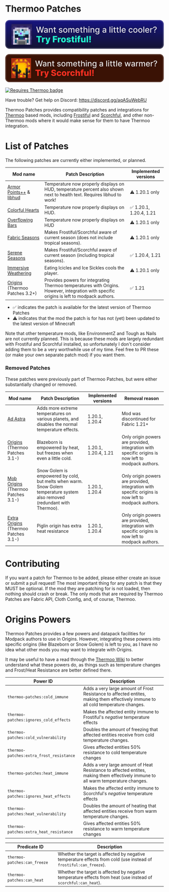 # Thermoo Patches

[![](https://raw.githubusercontent.com/TheDeathlyCow/scorchful/main/docs/try_frostiful.svg)](https://modrinth.com/mod/frostiful)

[![](https://raw.githubusercontent.com/TheDeathlyCow/scorchful/main/docs/try_scorchful.svg)](https://modrinth.com/mod/scorchful)

<a href="https://modrinth.com/mod/thermoo">
<img src="https://i.imgur.com/MjlOmH0.png" alt="Requires Thermoo badge" width="300"/>
</a>

Have trouble? Get help on Discord: https://discord.gg/aqASuWebRU

Thermoo Patches provides compatibility patches and integrations for [Thermoo](https://github.com/TheDeathlyCow/thermoo/)
based mods, including [Frostiful](https://github.com/TheDeathlyCow/frostiful/)
and [Scorchful](https://github.com/TheDeathlyCow/scorchful/), and other non-Thermoo mods where it would make sense for
them to have Thermoo integration.

# List of Patches

The following patches are currently either implemented, or planned.

| Mod name                                                                                           | Patch Description                                                                                                                         | Implemented versions   |
|----------------------------------------------------------------------------------------------------|-------------------------------------------------------------------------------------------------------------------------------------------|------------------------|
| [Armor Points++](https://modrinth.com/mod/armorpoints) & [libhud](https://modrinth.com/mod/libhud) | Temperature now properly displays on HUD, temperature percent also shown next to health text. Requires libhud to work!                    | ⚠️ 1.20.1 only         |
| [Colorful Hearts](https://modrinth.com/mod/colorful-hearts)                                        | Temperature now properly displays on HUD.                                                                                                 | ✅ 1.20.1, 1.20.4, 1.21 |
| [Overflowing Bars](https://modrinth.com/mod/overflowing-bars)                                      | Temperature now properly displays on HUD                                                                                                  | ⚠️ 1.20.1 only         |
| [Fabric Seasons](https://modrinth.com/mod/fabric-seasons)                                          | Makes Frostiful/Scorchful aware of current season (does not include tropical seasons).                                                    | ⚠️ 1.20.1 only         |
| [Serene Seasons](https://modrinth.com/mod/serene-seasons)                                          | Makes Frostiful/Scorchful aware of current season (including tropical seasons).                                                           | ✅ 1.20.4, 1.21         |
| [Immersive Weathering](https://modrinth.com/mod/immersive-weathering)                              | Eating Icicles and Ice Sickles cools the player.                                                                                          | ⚠️ 1.20.1 only         |
| [Origins](https://modrinth.com/mod/origins) (Thermoo Patches 3.2+)                                 | Provides powers for integrating Thermoo temperatures with Origins. However, integration with specific origins is left to modpack authors. | ✅ 1.21                 |

- ✅ indicates the patch is available for the latest version of Thermoo Patches
- ⚠️ indicates that the mod the patch is for has not (yet) been updated to the latest version of Minecraft

Note that other temperature mods, like EnvironmentZ and Tough as Nails are not currently planned. This is because these
mods are largely redundant with Frostiful and Scorchful installed, so unfortunately I don't consider adding them to be a
very worthwhile use of my time. Feel free to PR these (or make your own separate patch mod) if you want them.

### Removed Patches

These patches were previously part of Thermoo Patches, but were either substantially changed or removed.

| Mod name                                                                       | Patch Description                                                                                                          | Implemented versions | Removal reason                                                                                     | 
|--------------------------------------------------------------------------------|----------------------------------------------------------------------------------------------------------------------------|----------------------|----------------------------------------------------------------------------------------------------|
| [Ad Astra](https://modrinth.com/mod/ad-astra)                                  | Adds more extreme temperatures on various planets, and disables the normal temperature effects.                            | 1.20.1, 1.20.4       | Mod was discontinued for Fabric 1.21+                                                                           | 
| [Origins](https://modrinth.com/mod/origins) (Thermoo Patches 3.1-)             | Blazeborn is empowered by heat, but freezes when even a little cold.                                                       | 1.20.1, 1.20.4, 1.21 | Only origin powers are provided, integration with specific origins is now left to modpack authors. |
| [Mob Origins](https://modrinth.com/mod/moborigins) (Thermoo Patches 3.1-)      | Snow Golem is empowered by cold, but melts when warm. Snow Golem temperature system also removed (redundant with Thermoo). | 1.20.1, 1.20.4       | Only origin powers are provided, integration with specific origins is now left to modpack authors. |
| [Extra Origins](https://modrinth.com/mod/extra-origins) (Thermoo Patches 3.1-) | Piglin origin has extra heat resistance                                                                                    | 1.20.1, 1.20.4       | Only origin powers are provided, integration with specific origins is now left to modpack authors. |

# Contributing

If you want a patch for Thermoo to be added, please either create an issue or submit a pull request! The most important
thing for any patch is that they MUST be optional. If the mod they are patching for is not loaded, then nothing should
crash or break. The only mods that are required by Thermoo Patches are Fabric API, Cloth Config, and, of course,
Thermoo.

# Origins Powers

Thermoo Patches provides a few powers and datapack facilities for Modpack authors to use in Origins. However,
integrating these powers into
specific origins (like Blazeborn or Snow Golem) is left to you, as I have no idea what other mods you may want to
integrate with Origins.

It may be useful to have a read through the [Thermoo Wiki](https://github.com/TheDeathlyCow/thermoo/wiki) to better
understand what these powers do, as things such as temperature changes and Frost/Heat Resistance are better defined
there.

| Power ID                                 | Description                                                                                                                       | 
|------------------------------------------|-----------------------------------------------------------------------------------------------------------------------------------|
| `thermoo-patches:cold_immune`            | Adds a very large amount of Frost Resistance to affected entites, making them effectively immune to all cold temperature changes. |
| `thermoo-patches:ignores_cold_effects`   | Makes the affected entity immune to Frostiful's *negative* temperature effects                                                    |
| `thermoo-patches:cold_vulnerability`     | Doubles the amount of freezing that affected entities receive from cold temperature changes.                                      |
| `thermoo-patches:extra_frost_resistance` | Gives affected entities 50% resistance to cold temperature changes                                                                |
| `thermoo-patches:heat_immune`            | Adds a very large amount of Heat Resistance to affected entites, making them effectively immune to all warm temperature changes.  |
| `thermoo-patches:ignores_heat_effects`   | Makes the affected entity immune to Scorchful's *negative* temperature effects                                                    |
| `thermoo-patches:heat_vulnerability`     | Doubles the amount of heating that affected entities receive from warm temperature changes.                                       |
| `thermoo-patches:extra_heat_resistance`  | Gives affected entities 50% resistance to warm temperature changes                                                                |

| Predicate ID                 | Description                                                                                                       |
|------------------------------|-------------------------------------------------------------------------------------------------------------------|
| `thermoo-patches:can_freeze` | Whether the target is affected by negative temperature effects from cold (use instead of `frostiful:can_freeze`). | 
| `thermoo-patches:can_heat`   | Whether the target is affected by negative temperature effects from heat (use instead of `scorchful:can_heat`).   | 
